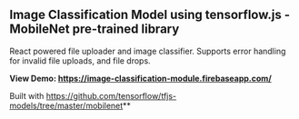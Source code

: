 ## Image Classification Model using tensorflow.js - MobileNet pre-trained library
React powered file uploader and image classifier. Supports error handling for invalid file uploads, and file drops.

**View Demo: https://image-classification-module.firebaseapp.com/**

Built with https://github.com/tensorflow/tfjs-models/tree/master/mobilenet**

